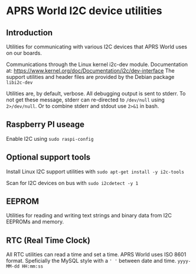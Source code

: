 # APRS World I2C device utilities

## Introduction

Utilities for communicating with various I2C devices that APRS World uses on our boards. 

Communications through the Linux kernel i2c-dev module. Documentation at:
https://www.kernel.org/doc/Documentation/i2c/dev-interface
The support utilities and header files are provided by the Debian package `libi2c-dev`

Utilities are, by default, verbose. All debugging output is sent to stderr. To not get these message, stderr can re-directed to `/dev/null` using `2>/dev/null`. Or to combine stderr and stdout use `2>&1` in bash.

## Raspberry PI useage

Enable I2C using `sudo raspi-config`

## Optional support tools 
Install Linux I2C support utilities with `sudo apt-get install -y i2c-tools`

Scan for I2C devices on bus with `sudo i2cdetect -y 1`



## EEPROM
Utilities for reading and writing text strings and binary data from I2C EEPROMs and memory.

## RTC (Real Time Clock)

All RTC utilities can read a time and set a time. APRS World uses ISO 8601 format. Speficially the MySQL style with a `' '` between date and time. `yyyy-MM-dd HH:mm:ss`
